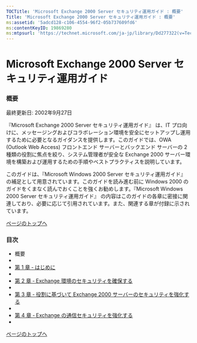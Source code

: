 ```yaml
---
TOCTitle: 'Microsoft Exchange 2000 Server セキュリティ運用ガイド : 概要'
Title: 'Microsoft Exchange 2000 Server セキュリティ運用ガイド : 概要'
ms:assetid: '5adcd128-c106-4554-96f2-05b737609fd6'
ms:contentKeyID: 19869280
ms:mtpsurl: 'https://technet.microsoft.com/ja-jp/library/Dd277322(v=TechNet.10)'
---
```


Microsoft Exchange 2000 Server セキュリティ運用ガイド
=====================================================

### 概要

最終更新日: 2002年9月27日

『Microsoft Exchange 2000 Server セキュリティ運用ガイド』 は、IT プロ向けに、メッセージングおよびコラボレーション環境を安全にセットアップし運用するために必要となるガイダンスを提供します。このガイドでは、OWA (Outlook Web Access) フロントエンド サーバーとバックエンド サーバーの 2 種類の役割に焦点を絞り、システム管理者が安全な Exchange 2000 サーバー環境を構築および運用するための手順やベストプラクティスを説明しています。

このガイドは、『Microsoft Windows 2000 Server セキュリティ運用ガイド』 の補足として用意されています。このガイドを読み進む前に Windows 2000 のガイドをくまなく読んでおくことを強くお勧めします。『Microsoft Windows 2000 Server セキュリティ運用ガイド』 の内容はこのガイドの各章に密接に関連しており、必要に応じて引用されています。また、関連する章が付録に示されています。

[](#mainsection)[ページのトップへ](#mainsection)

### 目次

-   概要
-   
-   [第 1 章 ‐ はじめに](https://technet.microsoft.com/ja-jp/library/2a5c3409-3f1f-48f8-8634-ded56d3667cb(v=TechNet.10))
-   
-   [第 2 章 ‐ Exchange 環境のセキュリティを確保する](https://technet.microsoft.com/ja-jp/library/460b9ff3-7430-4c17-ac2a-cedb5d768e43(v=TechNet.10))
-   
-   [第 3 章 ‐ 役割に基づいて Exchange 2000 サーバーのセキュリティを強化する](https://technet.microsoft.com/ja-jp/library/b41b1f18-5372-4009-8ef7-49740f56ab32(v=TechNet.10))
-   
-   [第 4 章 ‐ Exchange の通信セキュリティを強化する](https://technet.microsoft.com/ja-jp/library/5c43a166-9c33-403d-ad45-66c51e1897f3(v=TechNet.10))
-   

[](#mainsection)[ページのトップへ](#mainsection)
